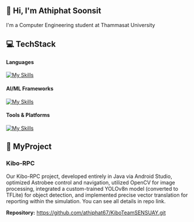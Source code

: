 ## 👋 Hi, I'm Athiphat Soonsit

I'm a Computer Engineering student at Thammasat University

## 💻 TechStack
#### Languages
[![My Skills](https://skillicons.dev/icons?i=python,java)](https://skillicons.dev)


#### AI/ML Frameworks
[![My Skills](https://skillicons.dev/icons?i=opencv,pytorch)](https://skillicons.dev)


#### Tools & Platforms
[![My Skills](https://skillicons.dev/icons?i=vscode,androidstudio,gcp,github)](https://skillicons.dev)


## 🚀 MyProject
### Kibo-RPC 
Our Kibo-RPC project, developed entirely in Java via Android Studio, optimized Astrobee control and navigation, utilized OpenCV for image processing, integrated a custom-trained YOLOv8n model (converted to TFLite) for object detection, and implemented precise vector translation for reporting within the simulation. You can see all details in repo link.

**Repository:** https://github.com/athiphat67/KiboTeamSENSUAY.git
